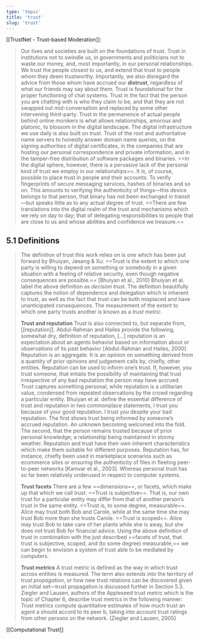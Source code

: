 ```yaml
---
type: 'topic'
title: 'trust'
slug: 'trust'
---
```


[[TrustNet - Trust-based Moderation]]:
>Our lives and societies are built on the foundations of trust. Trust in institutions not to swindle us, in governments and politicians not to waste our money, and, most importantly, in our personal relationships. We trust the people closest to us, and extend that trust to people whom they deem trustworthy. Importantly, we also disregard the advice from those whom have accrued our **distrust**, regardless of what our friends may say about them. Trust is foundational for the proper functioning of chat systems. Trust in the fact that the person you are chatting with is who they claim to be, and that they are not swapped out mid-conversation and replaced by some other intervening third-party. Trust in the permanence of actual people behind online monikers is what allows relationships, amorous and platonic, to blossom in the digital landscape. The digital infrastructure we use daily is also built on trust. Trust of the root and authoritative name servers to honestly answer domain name queries, on the signing authorities of digital certificates, in the companies that are hosting our personal correspondence and private information, and in the tamper-free distribution of software packages and binaries. ==In the digital sphere, however, there is a pervasive lack of the personal kind of trust we employ in our relationships==. It is, of course, possible to place trust in people and their accounts. To verify fingerprints of secure messaging services, hashes of binaries and so on. This amounts to verifying the authenticity of things—this device belongs to that person, that binary has not been exchanged in transit—but speaks little as to any actual degree of trust. ==There are few translations into the digital realm of the trust and mechanisms which we rely on day to day; that of delegating responsibilities to people that are close to us and whose abilities and confidence we treasure.==

## 5.1 Definitions
>The definition of trust this work relies on is one which has been put forward by Bhuiyan, Jøsang & Xu: 
>	==Trust is the extent to which one party is willing to depend on something or somebody in a given situation with a feeling of relative security, even though negative consequences are possible.== \[Bhuiyan et al., 2010] 
>Bhuiyan et al. label the above definition as *decision trust*. The definition beautifully captures the notion of dependence and delegation which is inherent to trust, as well as the fact that trust can be both misplaced and have unanticipated consequences. The measurement of the extent to which one party trusts another is known as a *trust metric*. 
>
>**Trust and reputation** 
>Trust is also connected to, but separate from, [[reputation]]. Abdul-Rahman and Hailes provide the following, somewhat dry, definition of reputation, 
>	\[...] reputation is an expectation about an agents behavior based on information about or observations of its past behavior \[Abdul-Rahman and Hailes, 2000] 
>Reputation is an aggregate. It is an opinion on something derived from a quantity of prior opinions and judgement calls by, chiefly, other entities. Reputation can be used to inform one’s trust. If, however, you trust someone, that entails the possibility of maintaining that trust irrespective of any bad reputation the person may have accrued. Trust captures something personal, while reputation is a utilitarian value, condensed from repeated observations by the crowd regarding a particular entity. Bhuiyan et al. define the essential difference of trust and reputation in two commonplace statements, 
>	I trust you because of your good reputation. 
>	I trust you despite your bad reputation. 
>The first shows trust being informed by someone’s accrued reputation. An unknown becoming welcomed into the fold. The second, that the person remains trusted because of prior personal knowledge; a relationship being maintained in stormy weather. Reputation and trust have their own inherent characteristics which make them suitable for different purposes. Reputation has, for instance, chiefly been used in marketplace scenarios such as ecommerce sites or ensuring the authenticity of files in fleeting peer-to-peer networks \[Kamvar et al., 2003]. Whereas personal trust has so far been relatively underused in respect to computer systems.
>
>**Trust facets** 
>There are a few ==dimensions==, or facets, which make up that which we call trust. ==Trust is subjective==. That is, our own trust for a particular entity may differ from that of another person’s trust in the same entity. ==Trust is, to some degree, measurable==. Alice may trust both Bob and Carole, while at the same time she may trust Bob more than she trusts Carole. ==Trust is scoped==. Alice may trust Bob to take care of her plants while she is away, but she does not trust Bob for financial advice. Using the above definition of trust in combination with the just described ==facets of trust, that trust is subjective, scoped, and (to some degree) measurable,== we can begin to envision a system of trust able to be mediated by computers. 
>
>**Trust metrics** 
>A trust metric is defined as the way in which trust across entities is measured. The term also extends into the territory of *trust propagation*, or how new trust relations can be discovered given an initial set—trust propagation is discussed further in Section 5.3. Ziegler and Lausen, authors of the Appleseed trust metric which is the topic of Chapter 6, describe trust metrics in the following manner: 
>	Trust metrics compute quantitative estimates of how much trust an agent a should accord to its peer b, taking into account trust ratings from other persons on the network. \[Ziegler and Lausen, 2005]

[[Computational Trust]]